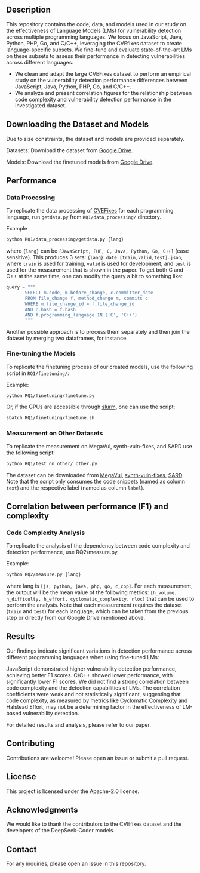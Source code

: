 ## Description
This repository contains the code, data, and models used in our study on the effectiveness of Language Models (LMs) for vulnerability detection across multiple programming languages. We focus on JavaScript, Java, Python, PHP, Go, and C/C++, leveraging the CVEfixes dataset to create language-specific subsets. We fine-tune and evaluate state-of-the-art LMs on these subsets to assess their performance in detecting vulnerabilities across different languages.

- We clean and adapt the large CVEFixes dataset to perform an empirical study on the vulnerability detection performance differences between JavaScript, Java, Python, PHP, Go, and C/C++.
- We analyze and present correlation figures for the relationship between code complexity and vulnerability detection performance in the investigated dataset.

## Downloading the Dataset and Models

Due to size constraints, the dataset and models are provided separately.

Datasets: Download the dataset from [Google Drive](https://drive.google.com/drive/folders/1gef7O2592a5BEdjX_yPz78HTN7-p_Zmo?usp=sharing). 

Models: Download the finetuned models from [Google Drive](https://drive.google.com/drive/folders/1RhyW2CkIvLzsDmIfdmBmYNFhxNQansOv?usp=sharing). 


## Performance 
### Data Processing
To replicate the data processing of [CVEFixes](https://github.com/secureIT-project/CVEfixes) for each programming language, run `getdata.py` from `RQ1/data_processing/` directory.

Example
```bash
python RQ1/data_processing/getdata.py {lang}
```

where `{lang}` can be `[JavaScript, PHP, C, Java, Python, Go, C++]` (case sensitive). This produces 3 sets: `{lang}_date_[train,valid,test].json`, where `train` is used for training, `valid` is used for development, and `test` is used for the measurement that is shown in the paper. To get both C and C++ at the same time, one can modify the query a bit to something like:

```python
query = """
       SELECT m.code, m.before_change, c.committer_date
       FROM file_change f, method_change m, commits c
       WHERE m.file_change_id = f.file_change_id
       AND c.hash = f.hash
       AND f.programming_language IN ('C', 'C++')
       """
```

Another possible approach is to process them separately and then join the dataset by merging two dataframes, for instance. 

### Fine-tuning the Models
To replicate the finetuning process of our created models, use the following script in `RQ1/finetuning/`:

Example:
```bash
python RQ1/finetuning/finetune.py
```

Or, if the GPUs are accessible through [slurm](https://slurm.schedmd.com/slurm.html), one can use the script:

```bash
sbatch RQ1/finetuning/finetune.sh
```

### Measurement on Other Datasets
To replicate the measurement on MegaVul, synth-vuln-fixes, and SARD use the following script:

```bash
python RQ1/test_on_other/_other.py
```

The dataset can be downloaded from [MegaVul](https://github.com/Icyrockton/MegaVul), [synth-vuln-fixes](https://huggingface.co/datasets/patched-codes/synth-vuln-fixes), [SARD](https://samate.nist.gov/SARD/test-suites/103). Note that the script only consumes the code snippets (named as column `text`) and the respective label (named as column `label`).

## Correlation between performance (F1) and complexity
### Code Complexity Analysis
To replicate the analysis of the dependency between code complexity and detection performance, use RQ2/measure.py.

Example:
```bash
python RQ2/measure.py {lang}
```

where lang is `[js, python, java, php, go, c_cpp]`. For each measurement, the output will be the mean value of the following metrics: `[h_volume, h_difficulty, h_effort, cyclomatic_complexity, nloc]` that can be used to perform the analysis. Note that each measurement requires the dataset (`train` and `test`) for each language, which can be taken from the previous step or directly from our Google Drive mentioned above.  

## Results
Our findings indicate significant variations in detection performance across different programming languages when using fine-tuned LMs:

JavaScript demonstrated higher vulnerability detection performance, achieving better F1 scores.
C/C++ showed lower performance, with significantly lower F1 scores.
We did not find a strong correlation between code complexity and the detection capabilities of LMs. The correlation coefficients were weak and not statistically significant, suggesting that code complexity, as measured by metrics like Cyclomatic Complexity and Halstead Effort, may not be a determining factor in the effectiveness of LM-based vulnerability detection.

For detailed results and analysis, please refer to our paper.

## Contributing
Contributions are welcome! Please open an issue or submit a pull request.

## License
This project is licensed under the Apache-2.0 license.

## Acknowledgments
We would like to thank the contributors to the CVEfixes dataset and the developers of the DeepSeek-Coder models.

## Contact
For any inquiries, please open an issue in this repository.
